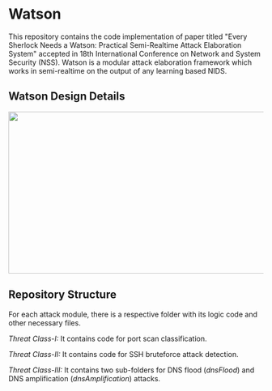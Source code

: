 # Watson

This repository contains the code implementation of paper titled "Every Sherlock Needs a Watson: Practical Semi-Realtime Attack Elaboration System" accepted in 18th International Conference on Network and System Security (NSS). Watson is a modular attack elaboration framework which works in semi-realtime on the output of any learning based NIDS.

## Watson Design Details
<div align = "center">
  <img src="https://github.com/user-attachments/assets/cd75365b-e917-4d97-853c-911e48cb2fc8" width="750" height="320">
</div>


## Repository Structure
For each attack module, there is a respective folder with its logic code and other necessary files.

_Threat Class-I:_ It contains code for port scan classification.

_Threat Class-II:_ It contains code for SSH bruteforce attack detection.

_Threat Class-III:_ It contains two sub-folders for DNS flood (_dnsFlood_) and DNS amplification (_dnsAmplification_) attacks.


